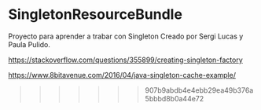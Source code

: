 ﻿# SingletonResourceBundle

Proyecto para aprender a trabar con Singleton
Creado por Sergi Lucas y Paula Pulido.

https://stackoverflow.com/questions/355899/creating-singleton-factory

https://www.8bitavenue.com/2016/04/java-singleton-cache-example/
>>>>>>> 907b9abdb4e4ebb29ea49b376a5bbbd8b0a44e72
